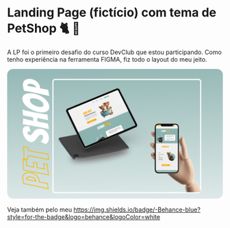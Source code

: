 <h1> Landing Page (fictício) com tema de PetShop 🐈 🐶  </h1> 
<p> A LP foi o primeiro desafio do curso DevClub que estou participando. Como tenho experiência na ferramenta FIGMA, fiz todo o layout do meu jeito. </p>

<img src="https://github.com/monikeag/LP-PetShop/blob/main/Imagens/PetShop%20capa.jpg?raw=true"/>

Veja também pelo meu https://img.shields.io/badge/-Behance-blue?style=for-the-badge&logo=behance&logoColor=white



